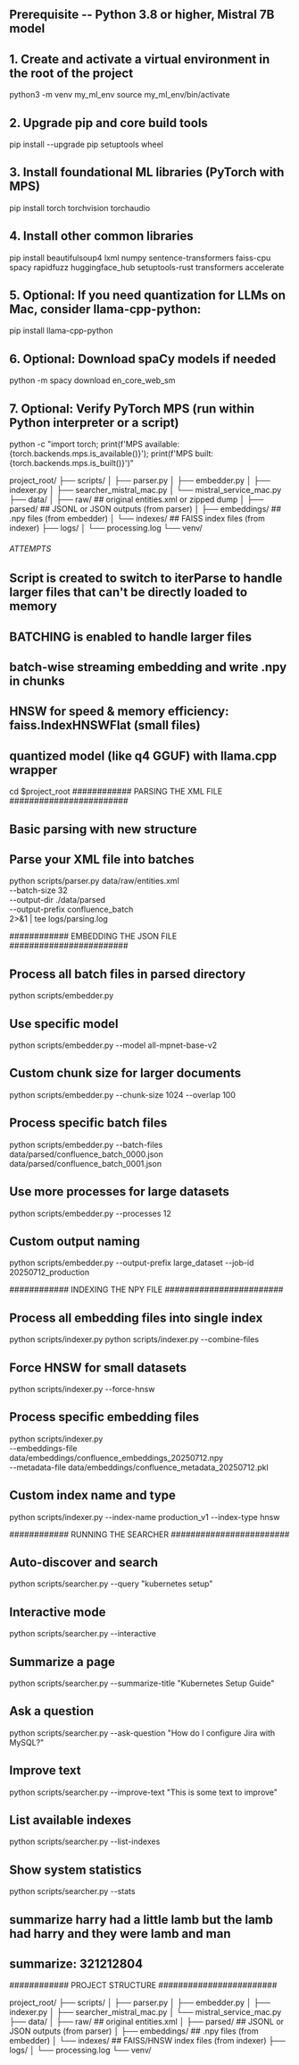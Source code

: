 ## Prerequisite -- Python 3.8 or higher, Mistral 7B model 

## 1. Create and activate a virtual environment in the root of the project
python3 -m venv my_ml_env
source my_ml_env/bin/activate

## 2. Upgrade pip and core build tools
pip install --upgrade pip setuptools wheel

## 3. Install foundational ML libraries (PyTorch with MPS)
pip install torch torchvision torchaudio

## 4. Install other common libraries
pip install beautifulsoup4 lxml numpy sentence-transformers faiss-cpu spacy rapidfuzz huggingface_hub setuptools-rust transformers accelerate

## 5. Optional: If you need quantization for LLMs on Mac, consider llama-cpp-python:
pip install llama-cpp-python

## 6. Optional: Download spaCy models if needed
python -m spacy download en_core_web_sm

## 7. Optional: Verify PyTorch MPS (run within Python interpreter or a script)
python -c "import torch; print(f'MPS available: {torch.backends.mps.is_available()}'); print(f'MPS built: {torch.backends.mps.is_built()}')"


project_root/
├── scripts/
│   ├── parser.py
│   ├── embedder.py
│   ├── indexer.py
│   ├── searcher_mistral_mac.py
│   └── mistral_service_mac.py
├── data/
│   ├── raw/               ## original entities.xml or zipped dump
│   ├── parsed/            ## JSONL or JSON outputs (from parser)
│   ├── embeddings/        ## .npy files (from embedder)
│   └── indexes/           ## FAISS index files (from indexer)
├── logs/
│   └── processing.log
└── venv/


###### ATTEMPTS
## Script is created to switch to iterParse to handle larger files that can't be directly loaded to memory
## BATCHING is enabled to handle larger files
## batch-wise streaming embedding and write .npy in chunks
## HNSW for speed & memory efficiency: faiss.IndexHNSWFlat (small files)
## quantized model (like q4 GGUF) with llama.cpp wrapper

cd $project_root
############ PARSING THE XML FILE ########################
## Basic parsing with new structure
## Parse your XML file into batches
python scripts/parser.py data/raw/entities.xml \
  --batch-size 32 \
  --output-dir ./data/parsed \
  --output-prefix confluence_batch \
  2>&1 | tee logs/parsing.log



############ EMBEDDING THE JSON FILE ########################
## Process all batch files in parsed directory
python scripts/embedder.py

## Use specific model
python scripts/embedder.py --model all-mpnet-base-v2

## Custom chunk size for larger documents
python scripts/embedder.py --chunk-size 1024 --overlap 100

## Process specific batch files
python scripts/embedder.py --batch-files data/parsed/confluence_batch_0000.json data/parsed/confluence_batch_0001.json

## Use more processes for large datasets
python scripts/embedder.py --processes 12

## Custom output naming
python scripts/embedder.py --output-prefix large_dataset --job-id 20250712_production


############ INDEXING THE NPY FILE ########################
## Process all embedding files into single index
python scripts/indexer.py
python scripts/indexer.py --combine-files

## Force HNSW for small datasets
python scripts/indexer.py --force-hnsw


## Process specific embedding files
python scripts/indexer.py \
  --embeddings-file data/embeddings/confluence_embeddings_20250712.npy \
  --metadata-file data/embeddings/confluence_metadata_20250712.pkl

## Custom index name and type
python scripts/indexer.py --index-name production_v1 --index-type hnsw



############ RUNNING THE SEARCHER ########################
## Auto-discover and search
python scripts/searcher.py --query "kubernetes setup"

## Interactive mode
python scripts/searcher.py --interactive


## Summarize a page
python scripts/searcher.py --summarize-title "Kubernetes Setup Guide"

## Ask a question
python scripts/searcher.py --ask-question "How do I configure Jira with MySQL?"

## Improve text
python scripts/searcher.py --improve-text "This is some text to improve"


## List available indexes
python scripts/searcher.py --list-indexes

## Show system statistics
python scripts/searcher.py --stats

## summarize harry had a little lamb but the lamb had harry and they were lamb and man
## summarize: 321212804

############ PROJECT STRUCTURE ########################

project_root/
├── scripts/
│   ├── parser.py
│   ├── embedder.py
│   ├── indexer.py
│   ├── searcher_mistral_mac.py
│   └── mistral_service_mac.py
├── data/
│   ├── raw/               ## original entities.xml
│   ├── parsed/            ## JSONL or JSON outputs (from parser)
│   ├── embeddings/        ## .npy files (from embedder)
│   └── indexes/           ## FAISS/HNSW index files (from indexer)
├── logs/
│   └── processing.log
└── venv/



